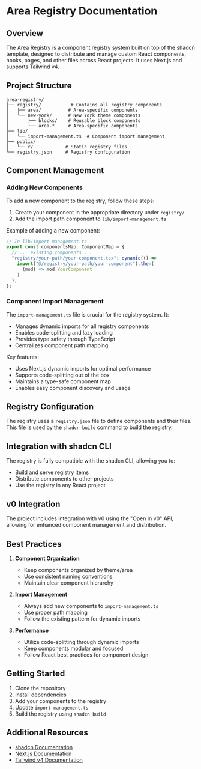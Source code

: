 
# Area Registry Documentation

## Overview

The Area Registry is a component registry system built on top of the shadcn template, designed to distribute and manage custom React components, hooks, pages, and other files across React projects. It uses Next.js and supports Tailwind v4.

## Project Structure

```
area-registry/
├── registry/           # Contains all registry components
│   ├── area/          # Area-specific components
│   └── new-york/      # New York theme components
│       ├── blocks/    # Reusable block components
│       └── area-*     # Area-specific components
├── lib/
│   └── import-management.ts  # Component import management
├── public/
│   └── r/            # Static registry files
└── registry.json     # Registry configuration
```

## Component Management

### Adding New Components

To add a new component to the registry, follow these steps:

1. Create your component in the appropriate directory under `registry/`
2. Add the import path component to `lib/import-management.ts`

Example of adding a new component:

```typescript
// In lib/import-management.ts
export const componentsMap: ComponentMap = {
  // ... existing components ...
  "registry/your-path/your-component.tsx": dynamic(() =>
    import("@/registry/your-path/your-component").then(
      (mod) => mod.YourComponent
    )
  ),
};
```

### Component Import Management

The `import-management.ts` file is crucial for the registry system. It:

- Manages dynamic imports for all registry components
- Enables code-splitting and lazy loading
- Provides type safety through TypeScript
- Centralizes component path mapping

Key features:

- Uses Next.js dynamic imports for optimal performance
- Supports code-splitting out of the box
- Maintains a type-safe component map
- Enables easy component discovery and usage

## Registry Configuration

The registry uses a `registry.json` file to define components and their files. This file is used by the `shadcn build` command to build the registry.

## Integration with shadcn CLI

The registry is fully compatible with the shadcn CLI, allowing you to:

- Build and serve registry items
- Distribute components to other projects
- Use the registry in any React project

## v0 Integration

The project includes integration with v0 using the "Open in v0" API, allowing for enhanced component management and distribution.

## Best Practices

1. **Component Organization**

   - Keep components organized by theme/area
   - Use consistent naming conventions
   - Maintain clear component hierarchy

2. **Import Management**

   - Always add new components to `import-management.ts`
   - Use proper path mapping
   - Follow the existing pattern for dynamic imports

3. **Performance**
   - Utilize code-splitting through dynamic imports
   - Keep components modular and focused
   - Follow React best practices for component design

## Getting Started

1. Clone the repository
2. Install dependencies
3. Add your components to the registry
4. Update `import-management.ts`
5. Build the registry using `shadcn build`

## Additional Resources

- [shadcn Documentation](https://ui.shadcn.com/docs/registry)
- [Next.js Documentation](https://nextjs.org/docs)
- [Tailwind v4 Documentation](https://tailwindcss.com/docs)
